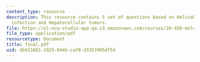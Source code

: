 ```yaml
---
content_type: resource
description: This resource contains 5 set of questions based on Helicobacter hepaticus
  infection and Hepatocellular tumors.
file: https://ol-ocw-studio-app-qa.s3.amazonaws.com/courses/20-450-molecular-and-cellular-pathophysiology-be-450-spring-2005/db9116811025044bcaf8d3353905df54_final.pdf
file_type: application/pdf
resourcetype: Document
title: final.pdf
uid: db911681-1025-044b-caf8-d3353905df54
---
```

